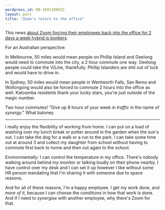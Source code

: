 ```yaml
---
wordpress_id: RB-1691380032
layout: post
title: "Zoom's return to the office"
---
```


This news [about Zoom forcing their employees back into the office for 2 days a week hybrid is bonkers](https://nypost.com/2023/08/05/zoom-tells-employees-to-return-to-office-for-work/).


For an Australian perspective:

In Melbourne, 50 miles would mean people on Phillip Island and Geelong would need to commute into the city, a 2 hour commute one way. Geelong people could take the V/Line, thankfully. Phillip Islanders are shit out of luck and would have to drive in.

In Sydney, 50 miles would mean people in Wentworth Falls, San Remo and Wollongong would also be forced to commute 2 hours into the office as well. Katoomba residents thank your lucky stars, you're just outside of the magic number.

Two hour commutes! "Give up 8 hours of your week _in traffic_ in the name of _synergy_." What baloney.

---

I really enjoy the flexibility of working from home. I can put on a load of washing over my lunch break or potter around in the garden when the sun's out. I can take the dog for a walk or a run to the park. I can take some time out at around 3 and collect my daughter from school without having to commute first back to home and then out again to the school.

Environmentally: I can control the temperature in my office. There's nobody walking around behind my monitor or talking loudly on their phone nearby. I have control over my desk and I can set it up however I like without some HR person mandating that I'm sharing it with someone due to space reasons.

And for all of these reasons, I'm a happy employee. I get my work done, and _more of it_, because I can choose the conditions in how that work is done. And if I need to _synergise_ with another employee, why there's Zoom for that.
